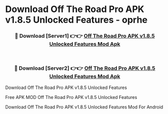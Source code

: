 # Download Off The Road Pro APK v1.8.5 Unlocked Features - oprhe



<div align="center">
<h3>🔴 Download [Server1] 👉👉 <a href="https://momento.my/?title=Off_The_Road_Pro_APK_v1.8.5_Unlocked_Features">Off The Road Pro APK v1.8.5 Unlocked Features Mod Apk</a></h3><br>

<h3>🔴 Download [Server2] 👉👉 <a href="https://momento.my/?title=Off_The_Road_Pro_APK_v1.8.5_Unlocked_Features">Off The Road Pro APK v1.8.5 Unlocked Features Mod Apk</a></h3>
</div>



Download Off The Road Pro APK v1.8.5 Unlocked Features 

Free APK MOD Off The Road Pro APK v1.8.5 Unlocked Features 

Download Off The Road Pro APK v1.8.5 Unlocked Features Mod For Android
